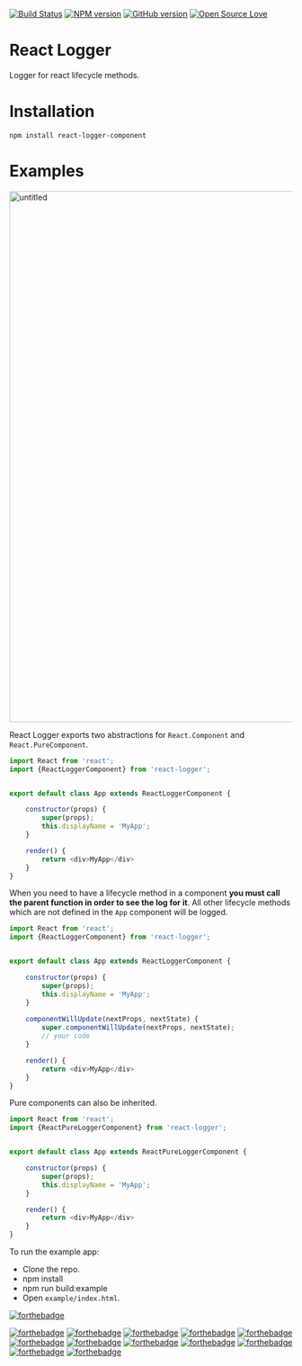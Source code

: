 [![Build Status](https://travis-ci.org/D-Andreev/react-logger.svg?branch=master)](https://travis-ci.org/D-Andreev/react-logger) [![NPM version](https://badge.fury.io/js/badge-list.svg)](https://www.npmjs.com/package/react-logger-component) [![GitHub version](https://badge.fury.io/gh/boennemann%2Fbadges.svg)](https://github.com/D-Andreev/react-logger) [![Open Source Love](https://badges.frapsoft.com/os/mit/mit.svg?v=102)](https://github.com/D-Andreev/react-logger/blob/master/LICENSE)

# React Logger

Logger for react lifecycle methods.


# Installation

``npm install react-logger-component``


# Examples
<img width="944" alt="untitled" src="https://cloud.githubusercontent.com/assets/4354425/22400523/4b2090d4-e5c0-11e6-94e1-3d513420e764.png">

React Logger exports two abstractions for `React.Component` and `React.PureComponent`.
```js
import React from 'react';
import {ReactLoggerComponent} from 'react-logger';


export default class App extends ReactLoggerComponent {

    constructor(props) {
        super(props);
        this.displayName = 'MyApp';
    }

    render() {
        return <div>MyApp</div>
    }
}
```

When you need to have a lifecycle method in a component **you must call the parent function in order to see the log for it**.
All other lifecycle methods which are not defined in the `App` component will be logged.
```js
import React from 'react';
import {ReactLoggerComponent} from 'react-logger';


export default class App extends ReactLoggerComponent {

    constructor(props) {
        super(props);
        this.displayName = 'MyApp';
    }
    
    componentWillUpdate(nextProps, nextState) {
        super.componentWillUpdate(nextProps, nextState);
        // your code
    }

    render() {
        return <div>MyApp</div>
    }
}
```

Pure components can also be inherited.
```js
import React from 'react';
import {ReactPureLoggerComponent} from 'react-logger';


export default class App extends ReactPureLoggerComponent {

    constructor(props) {
        super(props);
        this.displayName = 'MyApp';
    }

    render() {
        return <div>MyApp</div>
    }
}
```

To run the example app:
   - Clone the repo.
   - npm install
   - npm run build:example
   - Open `example/index.html`.
   


[![forthebadge](http://forthebadge.com/badges/powered-by-jeffs-keyboard.svg)](http://forthebadge.com)

[![forthebadge](http://forthebadge.com/badges/compatibility-betamax.svg)](http://forthebadge.com)
[![forthebadge](http://forthebadge.com/badges/compatibility-blackberry.svg)](http://forthebadge.com)
[![forthebadge](http://forthebadge.com/badges/compatibility-club-penguin.svg)](http://forthebadge.com)
[![forthebadge](http://forthebadge.com/badges/compatibility-emacs.svg)](http://forthebadge.com)
[![forthebadge](http://forthebadge.com/badges/compatibility-ie-6.svg)](http://forthebadge.com)
[![forthebadge](http://forthebadge.com/badges/compatibility-opera-4.svg)](http://forthebadge.com)
[![forthebadge](http://forthebadge.com/badges/uses-badges.svg)](http://forthebadge.com)
[![forthebadge](http://forthebadge.com/badges/uses-css.svg)](http://forthebadge.com)
[![forthebadge](http://forthebadge.com/badges/uses-git.svg)](http://forthebadge.com)
[![forthebadge](http://forthebadge.com/badges/uses-html.svg)](http://forthebadge.com)
[![forthebadge](http://forthebadge.com/badges/uses-js.svg)](http://forthebadge.com)
[![forthebadge](http://forthebadge.com/badges/validated-html2.svg)](http://forthebadge.com)
